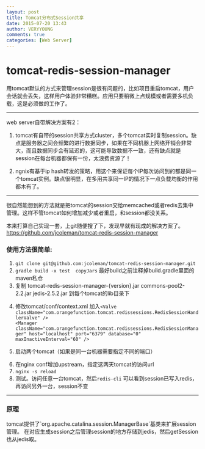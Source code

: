 ```yaml
---
layout: post
title: Tomcat分布式Session共享
date: 2015-07-20 13:43
author: VERYYOUNG
comments: true
categories: [Web Server]
---
```

<h1>tomcat-redis-session-manager</h1>

<p>用tomcat默认的方式来管理session是很有问题的，比如项目重启tomcat，用户会话就会丢失，这样用户体验非常糟糕。应用只要稍微上点规模或者需要多机负载，这是必须做的工作了。</p>

<hr />

<p>web server自带解决方案有2：</p>

<ol>
<li><p>tomcat有自带的session共享方式cluster，多个tomcat实时复制session。缺点是服务器之间会频繁的进行数据同步，如果在不同机器上网络开销会非常大，而且数据同步会有延迟的，这可能导致数据不一致，还有缺点就是session在每台机器都保有一份，太浪费资源了！</p></li>
<li><p>ngnix有基于ip hash转发的策略，用这个来保证每个IP每次访问到的都是同一个tomcat实例。缺点很明显，在多用共享同一IP的情况下一点负载均衡的作用都木有了。</p></li>
</ol>

<hr />

<p>很自然能想到的方法就是把tomcat的session交给memcached或者redis去集中管理。这样不管tomcat如何增加减少或者重启，和session都没关系。</p>

<p>本来打算自己实现一套，上git随便搜了下，发现早就有现成的解决方案了。
<a href="https://github.com/jcoleman/tomcat-redis-session-manager" title="https://github.com/jcoleman/tomcat-redis-session-manager">https://github.com/jcoleman/tomcat-redis-session-manager</a></p>

<h3>使用方法很简单:</h3>

<ol>
<li><code>git clone git@github.com:jcoleman/tomcat-redis-session-manager.git</code></li>
<li><code>gradle build -x test  copyJars</code> 最好build之前注释掉build.gradle里面的maven私仓</li>
<li>复制   tomcat-redis-session-manager-{version}.jar commons-pool2-2.2.jar jedis-2.5.2.jar 到每个tomcat的lib目录下</li>
<li><p>修改tomcat/conf/context.xml 
加入<code>&lt;Valve className="com.orangefunction.tomcat.redissessions.RedisSessionHandlerValve" /&gt;
&lt;Manager className="com.orangefunction.tomcat.redissessions.RedisSessionManager" host="localhost" port="6379" database="0" maxInactiveInterval="60" /&gt;</code></p></li>
<li><p>启动两个tomcat（如果是同一台机器需要指定不同的端口）</p></li>
<li>在nginx conf增加upstream，指定这两天tomcat的访问url</li>
<li><code>nginx -s reload</code>   </li>
<li>测试。访问任意一台tomcat，然后<code>redis-cli</code>
可以看到session已写入redis，再访问另外一台，session不变</li>
</ol>

<hr>
<h3>原理</h3>
tomcat提供了`org.apache.catalina.session.ManagerBase`基类来扩展session管理。
在对应生成session之后管理session的地方存储到jedis，然后getSession也从jedis取。
